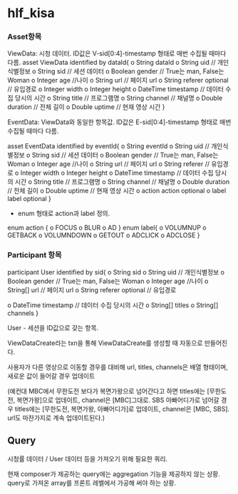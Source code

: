 # hlf_kisa

### Asset항목

ViewData: 시청 데이터. ID값은 V-sid[0:4]-timestamp 형태로 매번 수집될 때마다 다름.
asset ViewData identified by dataId{
  o String dataId
  o String uid // 개인식별정보
  o String sid // 세션 데이터
  o Boolean gender // True는 man, False는 Woman
  o Integer age //나이
  o String url // 페이지 url
  o String referer optional // 유입경로
  o Integer width
  o Integer height
  o DateTime timestamp // 데이터 수집 당시의 시간
  o String title // 프로그램명
  o String channel // 채널명
  o Double duration // 전체 길이
  o Double uptime // 현재 영상 시간
}


EventData: ViewData와 동일한 항목값. ID값은 E-sid[0:4]-timestamp 형태로 매번 수집될 때마다 다름.

asset EventData identified by eventId{
  o String eventId
  o String uid // 개인식별정보
  o String sid // 세션 데이터
  o Boolean gender // True는 man, False는 Woman
  o Integer age //나이
  o String url // 페이지 url
  o String referer // 유입경로
  o Integer width
  o Integer height
  o DateTime timestamp // 데이터 수집 당시의 시간
  o String title // 프로그램명
  o String channel // 채널명
  o Double duration // 전체 길이
  o Double uptime // 현재 영상 시간
  o action action optional
  o label label optional
}

+ enum 형태로 action과 label 정의.

enum action {
  o FOCUS
  o BLUR
  o AD
}
enum label{
  o VOLUMNUP
  o GETBACK
  o VOLUMNDOWN
  o GETOUT
  o ADCLICK
  o ADCLOSE
}


### Participant 항목

participant User identified by sid{
  o String sid
  o String uid // 개인식별정보
  o Boolean gender // True는 man, False는 Woman
  o Integer age //나이
  o String[] url // 페이지 url
  o String referer optional // 유입경로
  
  o DateTime timestamp // 데이터 수집 당시의 시간
  o String[] titles
  o String[] channels
}

User - 세션을 ID값으로 갖는 항목.

ViewDataCreate라는 txn을 통해 ViewDataCreate를 생성할 때 자동으로 만들어진다.

사용자가 다른 영상으로 이동할 경우를 대비해 url, titles, channels은 배열 형태이며, 새로운 값이 들어갈 경우 업데이트

(예컨대 MBC에서 무한도전 보다가 복면가왕으로 넘어간다고 하면 titles에는 [무한도전, 복면가왕]으로 업데이트, channel은 [MBC]그대로. SBS 아빠어디가로 넘어갈 경우 titles에는 [무한도전, 복면가왕, 아빠어디가]로 업데이트, channel은 [MBC, SBS]. url도 마찬가지로 계속 업데이트된다.)


## Query

시청률 데이터 / User 데이터 등을 가져오기 위해 필요한 쿼리.

현재 composer가 제공하는 query에는 aggregation 기능을 제공하지 않는 상황. query로 가져온 array를 프론트 레벨에서 가공해 써야 하는 상황.